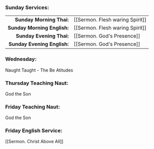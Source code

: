 ### Sunday Services:
| | |
| --:|:-- |
| **Sunday Morning Thai:**    | [[Sermon. Flesh waring Spirit]]
| **Sunday Morning English:** | [[Sermon. Flesh waring Spirit]]
| **Sunday Evening Thai:**    | [[Sermon. God's Presence]]
| **Sunday Evening English:** | [[Sermon. God's Presence]]
### Wednesday:
Naught Taught - The Be Atitudes
### Thursday Teaching Naut:
God the Son
### Friday Teaching Naut:
God the Son
### Friday English Service:
[[Sermon. Christ Above All]]